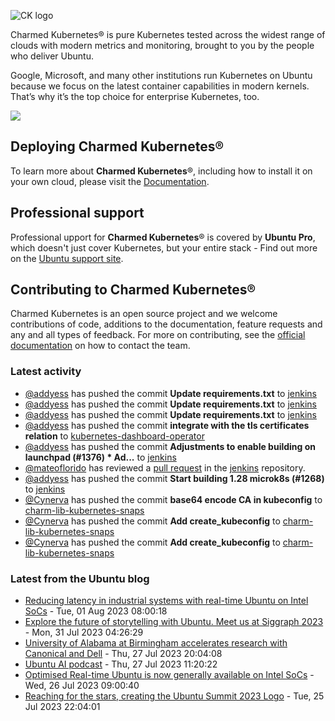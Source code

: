 ![CK logo](https://assets.ubuntu.com/v1/451d4cf4-Charmed+Kubernetes_RGB_onWhite_2022.svg)

Charmed Kubernetes® is pure Kubernetes tested across the widest range of clouds with modern metrics and monitoring, brought to you by the people who deliver Ubuntu.

Google, Microsoft, and many other institutions run Kubernetes on Ubuntu because we focus on the latest container capabilities in modern kernels. That’s why it’s the top choice for enterprise Kubernetes, too.

![](https://assets.ubuntu.com/v1/843c77b6-juju-at-a-glace.svg)

## Deploying Charmed Kubernetes®

To learn more about **Charmed Kubernetes**®, including how to install it on your own cloud, please visit the [Documentation][docs].

## Professional support

Professional upport for **Charmed Kubernetes**® is covered by **Ubuntu Pro**, which doesn't just cover Kubernetes, but your entire stack - Find out more on the [Ubuntu support site](https://ubuntu.com/support).

## Contributing to Charmed Kubernetes®

Charmed Kubernetes is an open source project and we welcome contributions of code, additions to the documentation, feature requests and any and all types of feedback. For more on contributing, see the [official documentation][get-in-touch] on how to contact the team.

<!-- LINKS -->
[docs]: https://ubuntu.com/kubernetes/docs
[get-in-touch]: https://ubuntu.com/kubernetes/docs/get-in-touch

### Latest activity

<!-- activity starts -->
 - [@addyess](https://github.com/addyess) has pushed the commit **Update requirements.txt** to [jenkins](https://github.com/charmed-kubernetes/jenkins)
 - [@addyess](https://github.com/addyess) has pushed the commit **Update requirements.txt** to [jenkins](https://github.com/charmed-kubernetes/jenkins)
 - [@addyess](https://github.com/addyess) has pushed the commit **Update requirements.txt** to [jenkins](https://github.com/charmed-kubernetes/jenkins)
 - [@addyess](https://github.com/addyess) has pushed the commit **integrate with the tls certificates relation** to [kubernetes-dashboard-operator](https://github.com/charmed-kubernetes/kubernetes-dashboard-operator)
 - [@addyess](https://github.com/addyess) has pushed the commit **Adjustments to enable building on launchpad (#1376)  * Ad...** to [jenkins](https://github.com/charmed-kubernetes/jenkins)
 - [@mateoflorido](https://github.com/mateoflorido) has reviewed a [pull request](https://github.com/charmed-kubernetes/jenkins/pull/1376) in the [jenkins](https://github.com/charmed-kubernetes/jenkins) repository.
 - [@addyess](https://github.com/addyess) has pushed the commit **Start building 1.28 microk8s (#1268)** to [jenkins](https://github.com/charmed-kubernetes/jenkins)
 - [@Cynerva](https://github.com/Cynerva) has pushed the commit **base64 encode CA in kubeconfig** to [charm-lib-kubernetes-snaps](https://github.com/charmed-kubernetes/charm-lib-kubernetes-snaps)
 - [@Cynerva](https://github.com/Cynerva) has pushed the commit **Add create_kubeconfig** to [charm-lib-kubernetes-snaps](https://github.com/charmed-kubernetes/charm-lib-kubernetes-snaps)
 - [@Cynerva](https://github.com/Cynerva) has pushed the commit **Add create_kubeconfig** to [charm-lib-kubernetes-snaps](https://github.com/charmed-kubernetes/charm-lib-kubernetes-snaps)
<!-- activity ends -->

<!-- roadmap starts -->

<!-- roadmap ends -->

### Latest from the Ubuntu blog

<!-- blog starts -->
* [Reducing latency in industrial systems with real-time Ubuntu on Intel SoCs](https://ubuntu.com//blog/real-time-industrial-systems) - Tue, 01 Aug 2023 08:00:18 
* [Explore the future of storytelling with Ubuntu. Meet us at Siggraph 2023](https://ubuntu.com//blog/explore-the-future-of-storytelling-with-ubuntu-meet-us-at-siggraph-2023) - Mon, 31 Jul 2023 04:26:29 
* [University of Alabama at Birmingham accelerates research with Canonical and Dell](https://ubuntu.com//blog/university-of-alabama-at-birmingham-accelerates-research-with-canonical-and-dell) - Thu, 27 Jul 2023 20:04:08 
* [Ubuntu AI podcast](https://ubuntu.com//blog/ubuntu-ai-podcast) - Thu, 27 Jul 2023 11:20:22 
* [Optimised Real-time Ubuntu is now generally available on Intel SoCs](https://ubuntu.com//blog/optimised-real-time-ubuntu-is-now-generally-available-on-intel-socs) - Wed, 26 Jul 2023 09:00:40 
* [Reaching for the stars, creating the Ubuntu Summit 2023 Logo](https://ubuntu.com//blog/reaching-for-the-stars-creating-the-ubuntu-summit-2023-logo) - Tue, 25 Jul 2023 22:04:01 
<!-- blog ends -->
